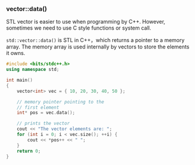 ### vector::data()

STL vector is easier to use when programming by C++. However, sometimes we need to use C style functions or system call.

`std::vector::data()` is STL in C++，which returns a pointer to a memory array. The memory array is used internally by vectors to store the elements it owns.

```cpp
#include <bits/stdc++.h>
using namespace std;

int main()
{
	vector<int> vec = { 10, 20, 30, 40, 50 };

	// memory pointer pointing to the
	// first element
	int* pos = vec.data();

	// prints the vector
	cout << "The vector elements are: ";
	for (int i = 0; i < vec.size(); ++i) {
		cout << *pos++ << " ";
    }
	return 0;
}
```